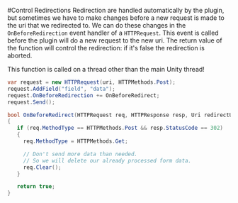 #Control Redirections
Redirection are handled automatically by the plugin, but sometimes we have to make changes before a new request is made to the uri that we redirected to. We can do these changes in the `OnBeforeRedirection` event handler of a `HTTPRequest`.
This event is called before the plugin will do a new request to the new uri. The return value of the function will control the redirection: if it's false the redirection is aborted.

This function is called on a thread other than the main Unity thread!

```csharp
var request = new HTTPRequest(uri, HTTPMethods.Post);
request.AddField("field", "data");
request.OnBeforeRedirection += OnBeforeRedirect;
request.Send();

bool OnBeforeRedirect(HTTPRequest req, HTTPResponse resp, Uri redirectUri)
{
   if (req.MethodType == HTTPMethods.Post && resp.StatusCode == 302)
   {
  	 req.MethodType = HTTPMethods.Get;

  	 // Don't send more data than needed.
	 // So we will delete our already processed form data.
  	 req.Clear();
   }

   return true;
}
```
